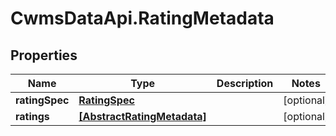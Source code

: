 # CwmsDataApi.RatingMetadata

## Properties

Name | Type | Description | Notes
------------ | ------------- | ------------- | -------------
**ratingSpec** | [**RatingSpec**](RatingSpec.md) |  | [optional] 
**ratings** | [**[AbstractRatingMetadata]**](AbstractRatingMetadata.md) |  | [optional] 


